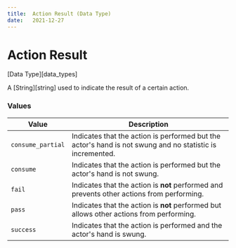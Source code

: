 ```yaml
---
title:	Action Result (Data Type)
date:	2021-12-27
---
```


#	Action Result

[Data Type][data_types]

A [String][string] used to indicate the result of a certain action.


###	Values

Value				|	Description
--------------------|--------------
`consume_partial`	|	Indicates that the action is performed but the actor's hand is not swung and no statistic is incremented.
`consume`			|	Indicates that the action is performed but the actor's hand is not swung.
`fail`				|	Indicates that the action is **not** performed and prevents other actions from performing.
`pass`				|	Indicates that the action is **not** performed but allows other actions from performing.
`success`			|	Indicates that the action is performed and the actor's hand is swung.
